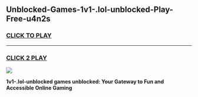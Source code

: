 
## Unblocked-Games-1v1-.lol-unblocked-Play-Free-u4n2s
<h3>
<a href="https://premium76.site?title=1v1-.lol-unblocked&ref=12A">CLICK TO PLAY</a></h3>
<hr>

<h3>
<a href="https://premium76.site?title=1v1-.lol-unblocked&ref=12A">CLICK 2 PLAY</a>
  
</h3>

<a href="https://premium76.site?title=1v1-.lol-unblocked&ref=12A"><img src="https://clearcache.store/games.png"></a>


**1v1-.lol-unblocked games unblocked: Your Gateway to Fun and Accessible Online Gaming**

